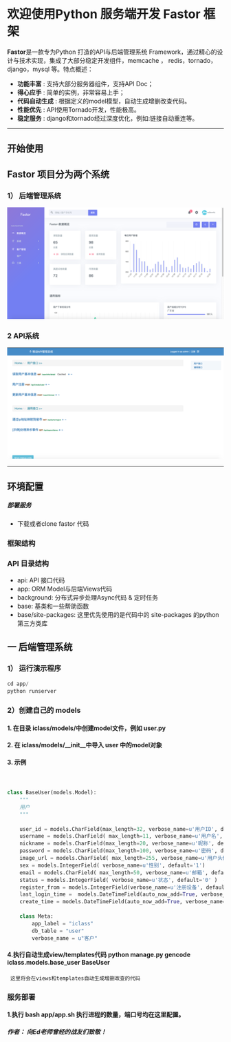 # 欢迎使用Python 服务端开发 Fastor 框架

**Fastor**是一款专为Python 打造的API与后端管理系统 Framework，通过精心的设计与技术实现，集成了大部分稳定开发组件，memcache ， redis，tornado，django，mysql 等。特点概述：
 
- **功能丰富** : 支持大部分服务器组件，支持API Doc；
- **得心应手** : 简单的实例，非常容易上手；
- **代码自动生成** : 根据定义的model模型，自动生成增删改查代码。
- **性能优先** :  API使用Tornado开发，性能极高。
- **稳定服务** :  django和tornado经过深度优化，例如:链接自动重连等。


-------------------

## 开始使用
## Fastor 项目分为两个系统

### 1） 后端管理系统
![Alt text](./doc/system.png)

### 2 API系统

![Alt text](./doc/api.png)

-------------------

## 环境配置
##### 部署服务
- 下载或者clone fastor 代码

### 框架结构
### API 目录结构
- api: API 接口代码
- app: ORM Model与后端Views代码
- background: 分布式异步处理Async代码 & 定时任务
- base: 基类和一些帮助函数
- base/site-packages: 这里优先使用的是代码中的 site-packages 的python第三方类库

## 一 后端管理系统

### 1） 运行演示程序

``` python
cd app/
python runserver
```

### 2）创建自己的 models
 #### 1. 在目录 iclass/models/中创建model文件，例如 user.py
 #### 2. 在 iclass/models/__init__中导入 user 中的model对象
 #### 3. 示例
``` python


class BaseUser(models.Model):
    """
    用户
    """

    user_id = models.CharField(max_length=32, verbose_name=u'用户ID', default='',primary_key=True)
    username = models.CharField( max_length=11, verbose_name=u'用户名', default='')
    nickname = models.CharField(max_length=20, verbose_name=u'昵称', default='')
    password = models.CharField(max_length=100, verbose_name=u'密码', default='')
    image_url = models.CharField( max_length=255, verbose_name=u'用户头像', default='')
    sex = models.IntegerField( verbose_name=u'性别', default='1')
    email = models.CharField( max_length=50, verbose_name=u'邮箱', default='' )
    status = models.IntegerField( verbose_name=u'状态', default='0' )  # 0-关闭，1-开启
    register_from = models.IntegerField(verbose_name=u'注册设备', default='0', choices=RegisterFromChoices)
    last_login_time =  models.DateTimeField(auto_now_add=True, verbose_name=u'最后登录时间')
    create_time = models.DateTimeField(auto_now_add=True, verbose_name=u'创建时间')
    
    class Meta:
        app_label = "iclass"
        db_table = "user"
        verbose_name = u"客户"

```

#### 4.执行自动生成view/templates代码  python manage.py gencode iclass.models.base_user BaseUser
     这里将会在views和templates自动生成增删改查的代码

     
 

### 服务部署
#### 1.执行 bash app/app.sh 执行进程的数量，端口号均在这里配置。






##### 作者： 向Ed老师曾经的战友们致敬！

